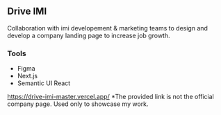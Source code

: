 ## Drive IMI 


Collaboration with imi developement & marketing teams to design and develop a company landing page to increase job growth. 

### Tools 

- Figma
- Next.js
- Semantic UI React

https://drive-imi-master.vercel.app/
*The provided link is not the official company page. Used only to showcase my work. 

